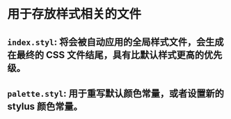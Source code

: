# 用于存放样式相关的文件
## `index.styl`: 将会被自动应用的全局样式文件，会生成在最终的 CSS 文件结尾，具有比默认样式更高的优先级。
## `palette.styl`: 用于重写默认颜色常量，或者设置新的 stylus 颜色常量。